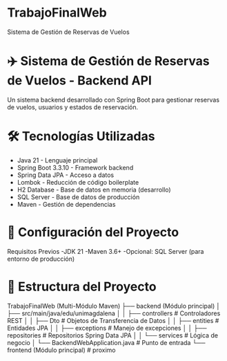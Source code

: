 # TrabajoFinalWeb
Sistema de Gestión de Reservas de Vuelos
# ✈️ Sistema de Gestión de Reservas de Vuelos - Backend API
Un sistema backend desarrollado con Spring Boot para gestionar reservas de vuelos, usuarios y estados de reservación.

# 🛠️ Tecnologías Utilizadas
- Java 21 - Lenguaje principal
- Spring Boot 3.3.10 - Framework backend
- Spring Data JPA - Acceso a datos
- Lombok - Reducción de código boilerplate
- H2 Database - Base de datos en memoria (desarrollo)
- SQL Server - Base de datos de producción
- Maven - Gestión de dependencias

# 🚀 Configuración del Proyecto
Requisitos Previos
-JDK 21
-Maven 3.6+
-Opcional: SQL Server (para entorno de producción)

# 📂 Estructura del Proyecto 
TrabajoFinalWeb (Multi-Módulo Maven)
├── backend (Módulo principal)
│   ├── src/main/java/edu/unimagdalena
│   │   ├── controllers      # Controladores REST
│   │   ├── Dto              # Objetos de Transferencia de Datos
│   │   ├── entities         # Entidades JPA
│   │   ├── exceptions       # Manejo de excepciones
│   │   ├── repositories     # Repositorios Spring Data JPA
│   │   └── services         # Lógica de negocio
│   └── BackendWebApplication.java # Punto de entrada
└── frontend (Módulo principal) # proximo
